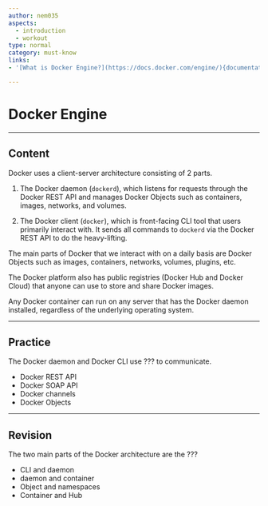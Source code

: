 ```yaml
---
author: nem035
aspects:
  - introduction
  - workout
type: normal
category: must-know
links:
- '[What is Docker Engine?](https://docs.docker.com/engine/){documentation}'

---
```


# Docker Engine

---
## Content

Docker uses a client-server architecture consisting of 2 parts.

1. The Docker daemon (`dockerd`), which listens for requests through the Docker REST API and manages Docker Objects such as containers, images, networks, and volumes.

2. The Docker client (`docker`), which is front-facing CLI tool that users primarily interact with. It sends all commands to `dockerd` via the Docker REST API to do the heavy-lifting.

The main parts of Docker that we interact with on a daily basis are Docker Objects such as images, containers, networks, volumes, plugins, etc.

The Docker platform also has public registries (Docker Hub and Docker Cloud) that anyone can use to store and share Docker images.

Any Docker container can run on any server that has the Docker daemon installed, regardless of the underlying operating system.

---
## Practice

The Docker daemon and Docker CLI use ??? to communicate.

* Docker REST API
* Docker SOAP API
* Docker channels
* Docker Objects

---
## Revision

The two main parts of the Docker architecture are the ???

* CLI and daemon
* daemon and container
* Object and namespaces
* Container and Hub
